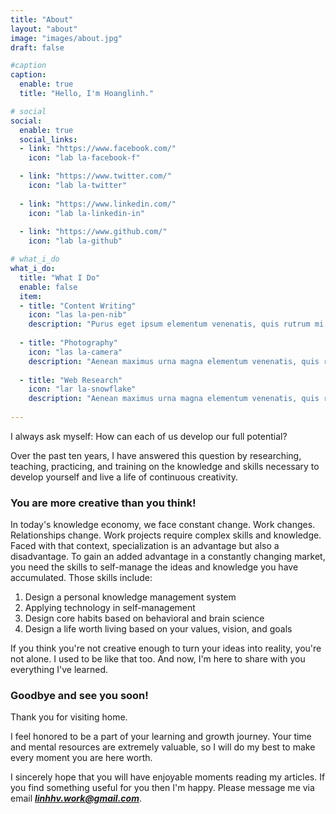 ```yaml
---
title: "About"
layout: "about"
image: "images/about.jpg"
draft: false

#caption
caption:
  enable: true
  title: "Hello, I'm Hoanglinh."

# social
social:
  enable: true
  social_links:
  - link: "https://www.facebook.com/"
    icon: "lab la-facebook-f"

  - link: "https://www.twitter.com/"
    icon: "lab la-twitter"
    
  - link: "https://www.linkedin.com/"
    icon: "lab la-linkedin-in"
    
  - link: "https://www.github.com/"
    icon: "lab la-github"

# what_i_do
what_i_do:
  title: "What I Do"
  enable: false
  item:
  - title: "Content Writing"
    icon: "las la-pen-nib"
    description: "Purus eget ipsum elementum venenatis, quis rutrum mi semper nonpurus eget ipsum elementum venenatis."
    
  - title: "Photography"
    icon: "las la-camera"
    description: "Aenean maximus urna magna elementum venenatis, quis rutrum mi semper non purus eget ipsum elementum venenatis."
    
  - title: "Web Research"
    icon: "lar la-snowflake"
    description: "Aenean maximus urna magna elementum venenatis, quis rutrum mi semper non purus eget ipsum elementum venenatis."
 
---
```

I always ask myself: How can each of us develop our full potential?

Over the past ten years, I have answered this question by researching, teaching, practicing, and training on the knowledge and skills necessary to develop yourself and live a life of continuous creativity.

### You are more creative than you think!

In today's knowledge economy, we face constant change. Work changes. Relationships change. Work projects require complex skills and knowledge. Faced with that context, specialization is an advantage but also a disadvantage. To gain an added advantage in a constantly changing market, you need the skills to self-manage the ideas and knowledge you have accumulated. Those skills include:

1. Design a personal knowledge management system
2. Applying technology in self-management
3. Design core habits based on behavioral and brain science
4. Design a life worth living based on your values, vision, and goals

If you think you're not creative enough to turn your ideas into reality, you're not alone. I used to be like that too. And now, I'm here to share with you everything I've learned.

### Goodbye and see you soon!

Thank you for visiting home.

I feel honored to be a part of your learning and growth journey. Your time and mental resources are extremely valuable, so I will do my best to make every moment you are here worth.

I sincerely hope that you will have enjoyable moments reading my articles. If you find something useful for you then I'm happy. Please message me via email ***linhhv.work@gmail.com***.